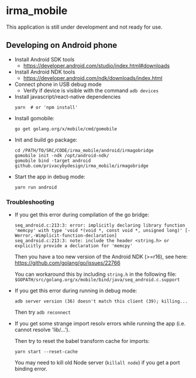 irma_mobile
===========

This application is still under development and not ready for use.


## Developing on Android phone

- Install Android SDK tools
    - https://developer.android.com/studio/index.html#downloads
- Install Android NDK tools
    - https://developer.android.com/ndk/downloads/index.html
- Connect phone in USB debug mode
    - Verify if device is visible with the command `adb devices`
- Install javascript/react-native dependencies
    ```
    yarn  # or 'npm install'
    ```
- Install gomobile:
    ```
    go get golang.org/x/mobile/cmd/gomobile
    ```
- Init and build go package:
    ```
    cd /PATH/TO/SRC/CODE/irma_mobile/android/irmagobridge
    gomobile init -ndk /opt/android-ndk/
    gomobile bind -target android github.com/privacybydesign/irma_mobile/irmagobridge
    ```
- Start the app in debug mode:
    ```
    yarn run android
    ```

### Troubleshooting
- If you get this error during compilation of the go bridge:

  ```
  seq_android.c:213:3: error: implicitly declaring library function 'memcpy' with type 'void *(void *, const void *, unsigned long)' [-Werror,-Wimplicit-function-declaration]
  seq_android.c:213:3: note: include the header <string.h> or explicitly provide a declaration for 'memcpy'
  ```

  Then you have a too new version of the Android NDK (>=r16), see here: https://github.com/golang/go/issues/22766
  
  You can workaround this by including `string.h` in the following file: `$GOPATH/src/golang.org/x/mobile/bind/java/seq_android.c.support`
- If you get this error during running in debug mode:

  ```
  adb server version (36) doesn't match this client (39); killing...
  ```

  Then try `adb reconnect`
- If you get some strange import resolv errors while running the app (i.e. cannot resolve 'lib/...').

  Then try to reset the babel transform cache for imports:

  ```
  yarn start --reset-cache

  ```

  You may need to kill old Node server (`killall node`)  if you get a port binding error.
